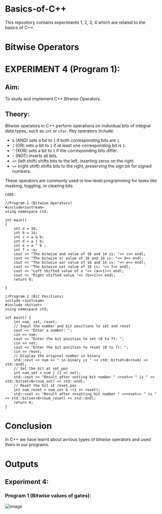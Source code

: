 # Basics-of-C++
This repository contains experiments 1, 2, 3, 4 which are related to the basics of C++.

# Bitwise Operators
# EXPERIMENT 4 (Program 1):
## Aim: 
To study and implement C++ Bitwise Operators.
## Theory: 
Bitwise operators in C++ perform operations on individual bits of integral data types, such as `int` or `char`.
Key operators include:

- `&` (AND) sets a bit to `1` if both corresponding bits are `1`.
- `|` (OR) sets a bit to `1` if at least one corresponding bit is `1`.
- `^` (XOR) sets a bit to `1` if the corresponding bits differ.
- `~` (NOT) inverts all bits.
- `<<` (left shift) shifts bits to the left, inserting zeros on the right.
- `>>` (right shift) shifts bits to the right, preserving the sign bit for signed numbers. 

These operators are commonly used in low-level programming for tasks like masking, toggling, or clearing bits.
~~~
CODE:

//Program 1 (Bitwise Operators)
#include<iostream>
using namespace std;

int main()
{
    int a = 16;
    int b = 14;
    int c = a & b;
    int d = a | b;
    int e = a ^ b ;
    int f = ~a;
    cout << "The bitwise and value of 16 and 14 is: "<< c<< endl;
    cout << "The bitwise or value of 16 and 14 is: "<< d<< endl;
    cout << "The bitwsie xor value of 16 and 14 is: "<< e<< endl;
    cout << "The butwise not value of 16 is: "<< f<< endl;
    cout << "Left shifted value of a "<< (a<<1)<< endl;
    cout << "Right shifted value "<< (b>>1)<< endl;
    return 0;

}

//Program 2 (Bit Positions)
include <iostream>
#include <bitset>
using namespace std;

int main() {
    int num, set, reset;
    // Input the number and bit positions to set and reset
    cout << "Enter a number: ";
    cin >> num;
    cout << "Enter the bit position to set (0 to 7): ";
    cin >> set;
    cout << "Enter the bit position to reset (0 to 7): ";
    cin >> reset;
    // Display the original number in binary
    std::cout << num << " in binary is " << std::bitset<8>(num) << std::endl;
    // Set the bit at set_pos
    int num_set = num | (1 << set);
    std::cout << "Result after setting bit number " <<set<< " is " << std::bitset<8>(num_set) << std::endl;
    // Reset the bit at reset_pos
    int num_reset = num_set & ~(1 << reset);
    std::cout << "Result after resetting bit number " <<reset<< " is " << std::bitset<8>(num_reset) << std::endl;
    return 0;
}

~~~

# Conclusion
In C++ we have learnt about avrious types of bitwise operators and used them in our programs.

# Outputs

## Experiment 4:

### Program 1 (Bitwise values of gates):
![image](https://github.com/user-attachments/assets/e55784fd-823f-463f-b885-2eb9b412d8b8)
